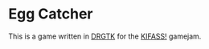 # Egg Catcher

This is a game written in [DRGTK](https://dragonruby.org/toolkit/game) for the [KIFASS!](https://itch.io/jam/kifass) gamejam.